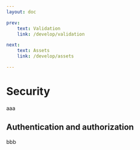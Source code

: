 ```yaml
---
layout: doc

prev:
    text: Validation
    link: /develop/validation

next:
    text: Assets
    link: /develop/assets

---
```


# Security
aaa

## Authentication and authorization
bbb